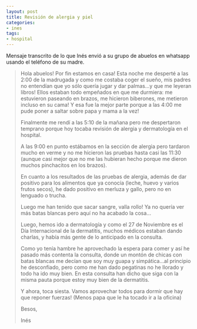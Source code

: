 ```yaml
---
layout: post
title: Revisión de alergia y piel
categories:
- ines
tags:
- hospital
---
```

Mensaje transcrito de lo que Inés envió a su grupo de abuelos en whatsapp usando el teléfono de su madre.

> Hola abuelos! Por fin estamos en casa! Esta noche me desperté a las 2:00 de la madrugada y como me costaba coger el sueño, mis padres no entendían que yo sólo quería jugar y dar palmas...y que me leyeran libros! Ellos estaban todo empeñados en que me durmiera: me estuvieron paseando en brazos, me hicieron biberones, me metieron incluso en su cama! Y esa fue la mejor parte porque a las 4:00 me pude poner a saltar sobre papa y mama a la vez!
> 
> Finalmente me rendí a las 5:10 de la mañana pero me despertaron temprano porque hoy tocaba revisión de alergia y dermatología en el hospital. 
> 
> A las 9:00 en punto estábamos en la sección de alergia pero tardaron mucho en verme y no me hicieron las pruebas hasta casi las 11:30 (aunque casi mejor que no me las hubieran hecho porque me dieron muchos pinchacitos en los brazos). 
> 
> En cuanto a los resultados de las pruebas de alergia, además de dar positivo para los alimentos que ya conocía (leche, huevo y varios frutos secos), he dado positivo en merluza y gallo, pero no en lenguado o trucha. 
> 
> Luego me han tenido que sacar sangre, valla rollo! Ya no quería ver más batas blancas pero aquí no ha acabado la cosa...
> 
> Luego, hemos ido a dermatología y como el 27 de Noviembre es el Día Internacional de la dermatitis, muchos médicos estaban dando charlas, y había más gente de lo anticipado en la consulta. 
> 
> Como yo tenía hambre he aprovechado la espera para comer y así he pasado más contenta la consulta, donde un montón de chicas con batas blancas me decían que soy muy guapa y simpática...al principio he desconfiado, pero como me han dado pegatinas no he llorado y todo ha ido muy bien. En esta consulta han dicho que siga con la misma pauta porque estoy muy bien de la dermatitis.
> 
> Y ahora, toca siesta. Vamos aprovechar todos para dormir que hay que reponer fuerzas! (Menos papa que le ha tocado ir a la oficina)
> 
> Besos,
> 
> Inés
